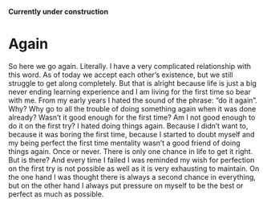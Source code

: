 **Currently under construction**

# Again

So here we go again. Literally. I have a very complicated relationship with this word. As of today we accept each other’s existence, but we still struggle to get along completely. But that is alright because life is just a big never ending learning experience and I am living for the first time so bear with me. 
From my early years I hated the sound of the phrase: “do it again”. Why? Why go to all the trouble of doing something again when it was done already? Wasn’t it good enough for the first time? Am I not good enough to do it on the first try? I hated doing things again. Because I didn’t want to, because it was boring the first time, because I started to doubt myself and my being perfect the first time mentality wasn’t a good friend of doing things again. Once or never. There is only one chance in life to get it right. But is there? And every time I failed I was reminded my wish for perfection on the first try is not possible as well as it is very exhausting to maintain.
On the one hand I was thought there is always a second chance in everything, but on the other hand I always put pressure on myself to be the best or perfect as much as possible. 

